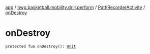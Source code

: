 [app](../../index.md) / [hwp.basketball.mobility.drill.perform](../index.md) / [PathRecorderActivity](index.md) / [onDestroy](.)

# onDestroy

`protected fun onDestroy(): `[`Unit`](https://kotlinlang.org/api/latest/jvm/stdlib/kotlin/-unit/index.html)